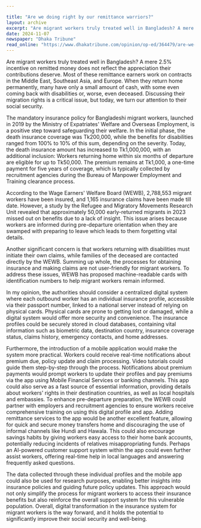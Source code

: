 ```yaml
---

title: "Are we doing right by our remittance warriors?"
layout: archive
excerpt: "Are migrant workers truly treated well in Bangladesh? A mere 2.5% incentive on remitted money does not reflect......"
date: 2024-11-07
newspaper: "Dhaka Tribune"
read_online: "https://www.dhakatribune.com/opinion/op-ed/364479/are-we-doing-right-by-our-remittance-warriors"
---
```


Are migrant workers truly treated well in Bangladesh? A mere 2.5% incentive on remitted money does not reflect the appreciation their contributions deserve. Most of these remittance earners work on contracts in the Middle East, Southeast Asia, and Europe. When they return home permanently, many have only a small amount of cash, with some even coming back with disabilities or, worse, even deceased. Discussing their migration rights is a critical issue, but today, we turn our attention to their social security.

The mandatory insurance policy for Bangladeshi migrant workers, launched in 2019 by the Ministry of Expatriates' Welfare and Overseas Employment, is a positive step toward safeguarding their welfare. In the initial phase, the death insurance coverage was Tk200,000, while the benefits for disabilities ranged from 100% to 10% of this sum, depending on the severity. Today, the death insurance amount has increased to Tk1,000,000, with an additional inclusion: Workers returning home within six months of departure are eligible for up to Tk50,000. The premium remains at Tk1,000, a one-time payment for five years of coverage, which is typically collected by recruitment agencies during the Bureau of Manpower Employment and Training clearance process.

According to the Wage Earners' Welfare Board (WEWB), 2,788,553 migrant workers have been insured, and 1,165 insurance claims have been made till date. However, a study by the Refugee and Migratory Movements Research Unit revealed that approximately 50,000 early-returned migrants in 2023 missed out on benefits due to a lack of insight. This issue arises because workers are informed during pre-departure orientation when they are swamped with preparing to leave which leads to them forgetting vital details.

Another significant concern is that workers returning with disabilities must initiate their own claims, while families of the deceased are contacted directly by the WEWB. Summing up whole, the processes for obtaining insurance and making claims are not user-friendly for migrant workers. To address these issues, WEWB has proposed machine-readable cards with identification numbers  to help migrant workers remain informed.

In my opinion, the authorities should consider a centralized digital system where each outbound worker has an individual insurance profile, accessible via their passport number, linked to a national server instead of relying on physical cards. Physical cards are prone to getting lost or damaged, while a digital system would offer more security and convenience. The insurance profiles could be securely stored in cloud databases, containing vital information such as biometric data, destination country, insurance coverage status, claims history, emergency contacts, and home addresses.

Furthermore, the introduction of a mobile application would make the system more practical. Workers could receive real-time notifications about premium due, policy update and claim processing. Video tutorials could guide them step-by-step through the process. Notifications about premium payments would prompt workers to update their profiles and pay premiums via the app using Mobile Financial Services or banking channels. This app could also serve as a fast source of essential information, providing details about workers' rights in their destination countries, as well as local hospitals and embassies. To enhance pre-departure preparation, the WEWB could partner with employers and recruitment agencies to ensure workers receive comprehensive training on using this digital profile and app. Adding remittance services to the app would be another excellent feature, allowing for quick and secure money transfers home and discouraging the use of informal channels like Hundi and Hawala. This could also encourage savings habits by giving workers easy access to their home bank accounts, potentially reducing incidents of relatives misappropriating funds. Perhaps an AI-powered customer support system within the app could even further assist workers, offering real-time help in local languages and answering frequently asked questions.

The data collected through these individual profiles and the mobile app could also be used for research purposes, enabling better insights into insurance policies and guiding future policy updates. This approach would not only simplify the process for migrant workers to access their insurance benefits but also reinforce the overall support system for this vulnerable population. Overall, digital transformation in the insurance system for migrant workers is the way forward, and it holds the potential to significantly improve their social security and well-being.
